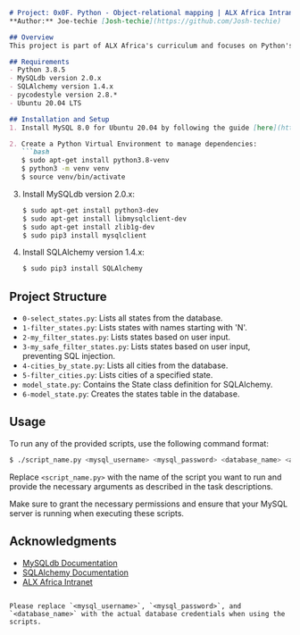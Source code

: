 

```markdown
# Project: 0x0F. Python - Object-relational mapping | ALX Africa Intranet
**Author:** Joe-techie [Josh-techie](https://github.com/Josh-techie)

## Overview
This project is part of ALX Africa's curriculum and focuses on Python's Object-Relational Mapping (ORM) techniques, particularly using SQLAlchemy. The goal is to bridge the gap between Python programming and databases, enabling seamless interaction and data manipulation. By leveraging ORM, we abstract away the underlying SQL queries, making database operations more Pythonic and less dependent on specific storage solutions.

## Requirements
- Python 3.8.5
- MySQLdb version 2.0.x
- SQLAlchemy version 1.4.x
- pycodestyle version 2.8.*
- Ubuntu 20.04 LTS

## Installation and Setup
1. Install MySQL 8.0 for Ubuntu 20.04 by following the guide [here](https://example.com/mysql-installation-guide).

2. Create a Python Virtual Environment to manage dependencies:
   ```bash
   $ sudo apt-get install python3.8-venv
   $ python3 -m venv venv
   $ source venv/bin/activate
   ```

3. Install MySQLdb version 2.0.x:
   ```bash
   $ sudo apt-get install python3-dev
   $ sudo apt-get install libmysqlclient-dev
   $ sudo apt-get install zlib1g-dev
   $ sudo pip3 install mysqlclient
   ```

4. Install SQLAlchemy version 1.4.x:
   ```bash
   $ sudo pip3 install SQLAlchemy
   ```

## Project Structure
- `0-select_states.py`: Lists all states from the database.
- `1-filter_states.py`: Lists states with names starting with 'N'.
- `2-my_filter_states.py`: Lists states based on user input.
- `3-my_safe_filter_states.py`: Lists states based on user input, preventing SQL injection.
- `4-cities_by_state.py`: Lists all cities from the database.
- `5-filter_cities.py`: Lists cities of a specified state.
- `model_state.py`: Contains the State class definition for SQLAlchemy.
- `6-model_state.py`: Creates the states table in the database.

## Usage
To run any of the provided scripts, use the following command format:
```bash
$ ./script_name.py <mysql_username> <mysql_password> <database_name> <additional_arguments>
```

Replace `<script_name.py>` with the name of the script you want to run and provide the necessary arguments as described in the task descriptions.

Make sure to grant the necessary permissions and ensure that your MySQL server is running when executing these scripts.

## Acknowledgments
- [MySQLdb Documentation](https://example.com/mysql-docs)
- [SQLAlchemy Documentation](https://example.com/sqlalchemy-docs)
- [ALX Africa Intranet](https://example.com/alx-africa)
```

Please replace `<mysql_username>`, `<mysql_password>`, and `<database_name>` with the actual database credentials when using the scripts.